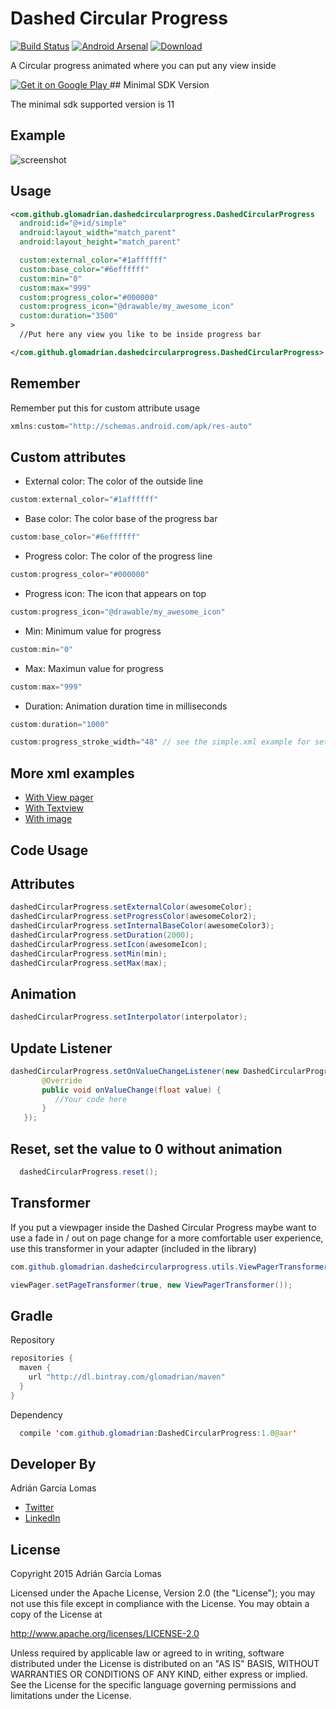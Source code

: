 Dashed Circular Progress
==
[![Build Status](https://travis-ci.org/glomadrian/dashed-circular-progress.svg?branch=master)](https://travis-ci.org/glomadrian/dashed-circular-progress)
[![Android Arsenal](https://img.shields.io/badge/Android%20Arsenal-Dashed%20Circular%20Progress-brightgreen.svg?style=flat)](https://android-arsenal.com/details/1/1513)
[ ![Download](https://api.bintray.com/packages/glomadrian/maven/DashedCircularProgress/images/download.svg) ](https://bintray.com/glomadrian/maven/DashedCircularProgress/_latestVersion)

A Circular progress animated where you can put any view inside

<a href="https://play.google.com/store/apps/details?id=com.github.glomadrian.dashedprogressbar.demo">
  <img alt="Get it on Google Play"
       src="https://developer.android.com/images/brand/en_generic_rgb_wo_45.png" />
</a>
## Minimal SDK Version

The minimal sdk supported version is 11

Example
------------

![screenshot](./art/sample.gif "Sample")

Usage
------------

``` xml
<com.github.glomadrian.dashedcircularprogress.DashedCircularProgress
  android:id="@+id/simple"
  android:layout_width="match_parent"
  android:layout_height="match_parent"  

  custom:external_color="#1affffff"
  custom:base_color="#6effffff"
  custom:min="0"
  custom:max="999"
  custom:progress_color="#000000"
  custom:progress_icon="@drawable/my_awesome_icon"
  custom:duration="3500"
>
  //Put here any view you like to be inside progress bar

</com.github.glomadrian.dashedcircularprogress.DashedCircularProgress>

```
Remember
------------
Remember put this for custom attribute usage

``` java
xmlns:custom="http://schemas.android.com/apk/res-auto"

```
Custom attributes
------------
* External color: The color of the outside line

``` java
custom:external_color="#1affffff"

```
* Base color: The color base of the progress bar

``` java
custom:base_color="#6effffff"

```

* Progress color: The color of the progress line

``` java
custom:progress_color="#000000"

```

* Progress icon: The icon that appears on top

``` java
custom:progress_icon="@drawable/my_awesome_icon"

```

* Min: Minimum value for progress


``` java
custom:min="0"
```
* Max: Maximun value for progress

``` java
custom:max="999"
```
* Duration: Animation duration time in milliseconds

``` java
custom:duration="1000"
```

``` java
custom:progress_stroke_width="48" // see the simple.xml example for setting the width thicker	
```
More xml examples
------------
* [With View pager](https://github.com/glomadrian/dashed-circular-progress/blob/master/app%2Fsrc%2Fmain%2Fres%2Flayout%2Fdragon_ball.xml)
* [With Textview](https://github.com/glomadrian/dashed-circular-progress/blob/master/app%2Fsrc%2Fmain%2Fres%2Flayout%2Fsimple.xml)
* [With image](https://github.com/glomadrian/dashed-circular-progress/blob/master/app%2Fsrc%2Fmain%2Fres%2Flayout%2Fsize.xml)


## Code Usage

Attributes
------------

```java
dashedCircularProgress.setExternalColor(awesomeColor);
dashedCircularProgress.setProgressColor(awesomeColor2);
dashedCircularProgress.setInternalBaseColor(awesomeColor3);
dashedCircularProgress.setDuration(2000);
dashedCircularProgress.setIcon(awesomeIcon);
dashedCircularProgress.setMin(min);
dashedCircularProgress.setMax(max);

```


Animation
------------
```java
dashedCircularProgress.setInterpolator(interpolator);

```

Update Listener
------------
```java
dashedCircularProgress.setOnValueChangeListener(new DashedCircularProgress.OnValueChangeListener() {
       @Override
       public void onValueChange(float value) {
          //Your code here
       }
   });

```

Reset, set the value to 0 without animation
------------
```java
  dashedCircularProgress.reset();
  ```


Transformer
------------

If you put a viewpager inside the Dashed Circular Progress maybe want to use a fade in / out on page change for a more comfortable user experience, use this transformer in your adapter (included in the library)

```java
com.github.glomadrian.dashedcircularprogress.utils.ViewPagerTransformer

viewPager.setPageTransformer(true, new ViewPagerTransformer());
```

Gradle
------------

Repository
```java
repositories {
  maven {
    url "http://dl.bintray.com/glomadrian/maven"
  }
}
```

Dependency
```java
  compile 'com.github.glomadrian:DashedCircularProgress:1.0@aar'
```
Developer By
------------


Adrián García Lomas

* [Twitter](https://twitter.com/glomadrian)
* [LinkedIn](https://es.linkedin.com/in/glomadrian )


License
-------

Copyright 2015 Adrián García Lomas

Licensed under the Apache License, Version 2.0 (the "License");
you may not use this file except in compliance with the License.
You may obtain a copy of the License at

http://www.apache.org/licenses/LICENSE-2.0

Unless required by applicable law or agreed to in writing, software
distributed under the License is distributed on an "AS IS" BASIS,
WITHOUT WARRANTIES OR CONDITIONS OF ANY KIND, either express or implied.
See the License for the specific language governing permissions and
limitations under the License.

